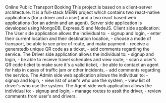 Online Public Transport Booking 
This project is based on a client-server architecture. It is a full-stack MERN project which contains two 
react-native applications (for a driver and a user) and a two react based web applications (for an admin and an agent). 
Server side application is developed using MongoDB, ExpressJS and NodeJS.
Client side application:
The User side application allows the individual to:
         - signup and login, 
         - enter their current location and their destination location, 
         - choose a mode of transport, be able to see price of route, and make payment 
         - receive a generatedb unique QR code as a ticket,
         - add comments regarding the service.
The Driver side application allows the individual to:
         - signup and login,
         - be able to recieve travel schedules and view route,
         - scan a user's QR code ticket to make sure it's a valid ticket,
         - be able to contact an agent for help in cases of traffic jam or other incidents,
         - add comments regarding the service.
The Admin side web application allows the individual to:
         - signup and login,
         - view list of user's who use the system,
         - view list of driver's who use the system.
The Agent side web application allows the individual to:
         - signup and login,
         - manage routes to assit the driver,
         - review comments from user's and drivers.
         
         
         
    
         
